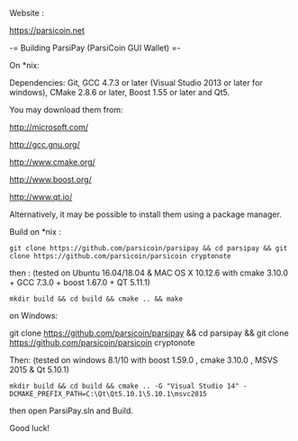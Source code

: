 Website :

https://parsicoin.net

-= Building ParsiPay (ParsiCoin GUI Wallet) =-

On *nix:

Dependencies: Git, GCC 4.7.3 or later (Visual Studio 2013 or later for windows), CMake 2.8.6 or later, Boost 1.55 or later and Qt5.

You may download them from:

http://microsoft.com/

http://gcc.gnu.org/

http://www.cmake.org/

http://www.boost.org/

http://www.qt.io/

Alternatively, it may be possible to install them using a package manager.

Build on *nix :

```
git clone https://github.com/parsicoin/parsipay && cd parsipay && git clone https://github.com/parsicoin/parsicoin cryptonote
```

then : (tested on Ubuntu 16.04/18.04 & MAC OS X 10.12.6 with cmake 3.10.0 + GCC 7.3.0 + boost 1.67.0 + QT 5.11.1)

```
mkdir build && cd build && cmake .. && make
```

on Windows:

git clone https://github.com/parsicoin/parsipay && cd parsipay && git clone https://github.com/parsicoin/parsicoin cryptonote

Then: (tested on windows 8.1/10 with boost 1.59.0 , cmake 3.10.0 , MSVS 2015 & Qt 5.10.1)

```
mkdir build && cd build && cmake .. -G "Visual Studio 14" -DCMAKE_PREFIX_PATH=C:\Qt\Qt5.10.1\5.10.1\msvc2015
```

then open ParsiPay.sln and Build.

Good luck!
